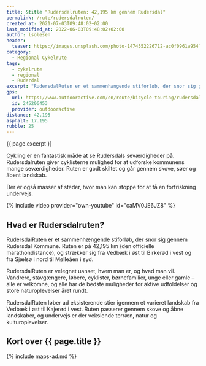 ```yaml
---
title: &title "Rudersdalruten: 42,195 km gennem Rudersdal"
permalink: /rute/rudersdalruten/
created_at: 2021-07-03T09:48:02+02:00
last_modified_at: 2022-06-03T09:48:02+02:00
author: lsolesen
header:
  teaser: https://images.unsplash.com/photo-1474552226712-ac0f0961a954?ixlib=rb-1.2.1&ixid=eyJhcHBfaWQiOjEyMDd9&auto=format&fit=crop&h=300&w=400&q=10
category:
  - Regional Cykelrute
tags:
  - cykelrute
  - regional
  - Ruderdal
excerpt: "RudersdalRuten er et sammenhængende stiforløb, der snor sig gennem Rudersdal Kommune. Ruten er på 42,195 km (den officielle marathondistance), og strækker sig fra Vedbæk i øst til Birkerød i vest og fra Sjælsø i nord til Mølleåen i syd."
gps:
  url: https://www.outdooractive.com/en/route/bicycle-touring/rudersdalruten/245206453/
  id: 245206453
  provider: outdooractive
distance: 42.195
asphalt: 17.195
rubble: 25
---
```


{{ page.excerpt }}

Cykling er en fantastisk måde at se Rudersdals seværdigheder på. Rudersdalruten giver cyklisterne mulighed for at udforske kommunens mange seværdigheder. Ruten er godt skiltet og går gennem skove, søer og åbent landskab.

Der er også masser af steder, hvor man kan stoppe for at få en forfriskning undervejs.

{% include video provider="own-youtube" id="caMV0JE6JZ8" %}

## Hvad er Rudersdalruten?

RudersdalRuten er et sammenhængende stiforløb, der snor sig gennem Rudersdal Kommune. Ruten er på 42,195 km (den officielle marathondistance), og strækker sig fra Vedbæk i øst til Birkerød i vest og fra Sjælsø i nord til Mølleåen i syd.

RudersdalRuten er velegnet uanset, hvem man er, og hvad man vil. Vandrere, stavgængere, løbere, cyklister, børnefamilier, unge eller gamle – alle er velkomne, og alle har de bedste muligheder for aktive udfoldelser og store naturoplevelser året rundt.

RudersdalRuten løber ad eksisterende stier igennem et varieret landskab fra Vedbæk i øst til Kajerød i vest. Ruten passerer gennem skove og åbne landskaber, og undervejs er der vekslende terræn, natur og kulturoplevelser.

## Kort over {{ page.title }}

{% include maps-ad.md %}

